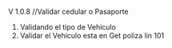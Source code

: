 V 1.0.8  //Validar cedular o Pasaporte 

1. Validando el tipo de Vehiculo
2. Validar el Vehiculo esta en Get poliza lin 101